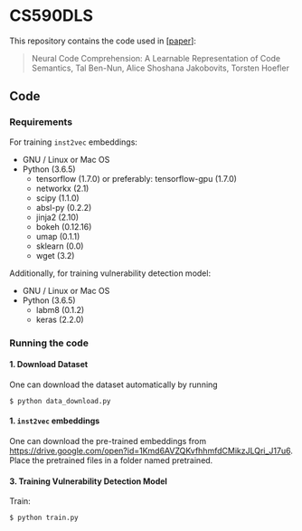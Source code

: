 # CS590DLS




This repository contains the code used in [[paper](http://arxiv.org/abs/1806.07336)]:
> Neural Code Comprehension: A Learnable Representation of Code Semantics, Tal Ben-Nun, Alice Shoshana Jakobovits, Torsten Hoefler


## Code

### Requirements

For training ```inst2vec``` embeddings:
* GNU / Linux or Mac OS
* Python (3.6.5)
  * tensorflow (1.7.0) or preferably: tensorflow-gpu (1.7.0)
  * networkx (2.1)
  * scipy (1.1.0)
  * absl-py (0.2.2)
  * jinja2 (2.10)
  * bokeh (0.12.16)
  * umap (0.1.1)
  * sklearn (0.0)
  * wget (3.2)

Additionally, for training vulnerability detection model:
* GNU / Linux or Mac OS
* Python (3.6.5)
  * labm8 (0.1.2)
  * keras (2.2.0) 

### Running the code

#### 1. Download Dataset 

One can download the dataset automatically by running 
```shell
$ python data_download.py 
```


#### 1. `inst2vec` embeddings

One can download the pre-trained embeddings from https://drive.google.com/open?id=1Kmd6AVZQKvfhhmfdCMikzJLQri_J17u6. Place the pretrained files in a folder named pretrained. 


#### 3. Training Vulnerability Detection Model

Train:
```shell
$ python train.py 
```

